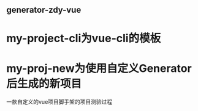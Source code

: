 ## generator-zdy-vue
# my-project-cli为vue-cli的模板
# my-proj-new为使用自定义Generator后生成的新项目

一款自定义的vue项目脚手架的项目测验过程
